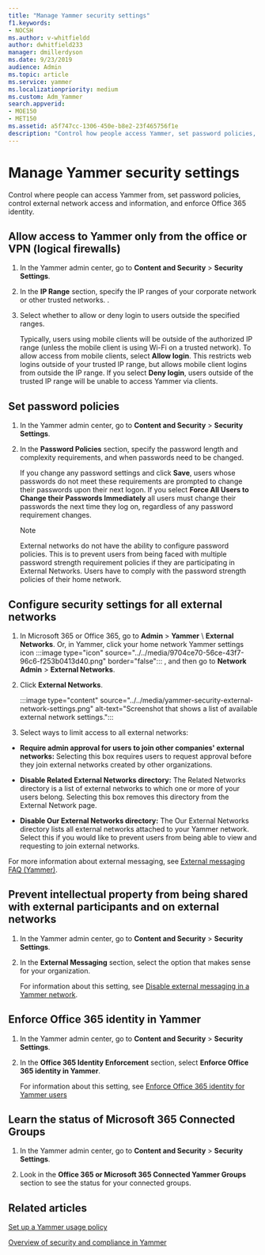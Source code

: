 ```yaml
---
title: "Manage Yammer security settings"
f1.keywords:
- NOCSH
ms.author: v-whitfieldd
author: dwhitfield233
manager: dmillerdyson
ms.date: 9/23/2019
audience: Admin
ms.topic: article
ms.service: yammer
ms.localizationpriority: medium
ms.custom: Adm_Yammer
search.appverid: 
- MOE150
- MET150
ms.assetid: a5f747cc-1306-450e-b8e2-23f465756f1e
description: "Control how people access Yammer, set password policies, control who can create external networks, and enforce Office 365 identity."
---
```


# Manage Yammer security settings

Control where people can access Yammer from, set password policies, control external network access and information, and enforce Office 365 identity.
  
## Allow access to Yammer only from the office or VPN (logical firewalls)

1. In the Yammer admin center, go to **Content and Security** \> **Security Settings**.

2. In the **IP Range** section, specify the IP ranges of your corporate network or other trusted networks. .

3. Select whether to allow or deny login to users outside the specified ranges.

    Typically, users using mobile clients will be outside of the authorized IP range (unless the mobile client is using Wi-Fi on a trusted network). To allow access from mobile clients, select **Allow login**. This restricts web logins outside of your trusted IP range, but allows mobile client logins from outside the IP range. If you select **Deny login**, users outside of the trusted IP range will be unable to access Yammer via clients.

## Set password policies

1. In the Yammer admin center, go to **Content and Security** \> **Security Settings**.

2. In the **Password Policies** section, specify the password length and complexity requirements, and when passwords need to be changed.

    If you change any password settings and click **Save**, users whose passwords do not meet these requirements are prompted to change their passwords upon their next logon. If you select **Force All Users to Change their Passwords Immediately** all users must change their passwords the next time they log on, regardless of any password requirement changes.

    > [!NOTE]
    > External networks do not have the ability to configure password policies. This is to prevent users from being faced with multiple password strength requirement policies if they are participating in External Networks. Users have to comply with the password strength policies of their home network.
  
## Configure security settings for all external networks

1. In Microsoft 365 or Office 365, go to **Admin** \> **Yammer** \ **External Networks**. Or, in Yammer, click your home network Yammer settings icon :::image type="icon" source="../../media/9704ce70-56ce-43f7-96c6-f253b0413d40.png" border="false"::: , and then go to **Network Admin** \> **External Networks**.

2. Click **External Networks**.

    :::image type="content" source="../../media/yammer-security-external-network-settings.png" alt-text="Screenshot that shows a list of available external network settings.":::
  
3. Select ways to limit access to all external networks:

- **Require admin approval for users to join other companies' external networks:** Selecting this box requires users to request approval before they join external networks created by other organizations.

- **Disable Related External Networks directory:** The Related Networks directory is a list of external networks to which one or more of your users belong. Selecting this box removes this directory from the External Network page.

- **Disable Our External Networks directory:** The Our External Networks directory lists all external networks attached to your Yammer network. Select this if you would like to prevent users from being able to view and requesting to join external networks.

For more information about external messaging, see [External messaging FAQ (Yammer)](../work-with-external-users/external-messaging-faq.md).
  
## Prevent intellectual property from being shared with external participants and on external networks

1. In the Yammer admin center, go to **Content and Security** \> **Security Settings**.

2. In the **External Messaging** section, select the option that makes sense for your organization.

    For information about this setting, see [Disable external messaging in a Yammer network](../work-with-external-users/disable-external-messaging.md).

## Enforce Office 365 identity in Yammer

1. In the Yammer admin center, go to **Content and Security** \> **Security Settings**.

2. In the **Office 365 Identity Enforcement** section, select **Enforce Office 365 identity in Yammer**.

    For information about this setting, see [Enforce Office 365 identity for Yammer users](../configure-your-yammer-network/enforce-office-365-identity.md)

## Learn the status of Microsoft 365 Connected Groups

1. In the Yammer admin center, go to **Content and Security** \> **Security Settings**.

2. Look in the **Office 365 or Microsoft 365 Connected Yammer Groups** section to see the status for your connected groups.

## Related articles

[Set up a Yammer usage policy](set-up-a-usage-policy.md)
  
[Overview of security and compliance in Yammer](security-and-compliance.md)
